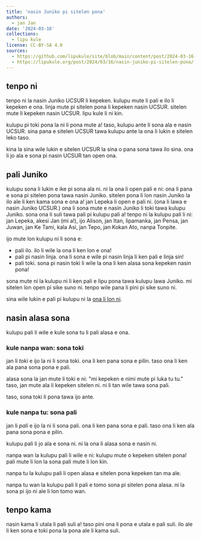 ```yaml
---
title: 'nasin Juniko pi sitelen pona'
authors:
  - jan Jan
date: '2024-03-16'
collections:
  - lipu kule
license: CC-BY-SA 4.0
sources:
  - https://github.com/lipukule/site/blob/main/content/post/2024-03-16-nasin-juniko.md
  - https://lipukule.org/post/2024/03/16/nasin-juniko-pi-sitelen-pona/
---
```


## tenpo ni

tenpo ni la nasin Juniko UCSUR li kepeken.
kulupu mute li pali e ilo li kepeken e ona.
linja mute pi sitelen pona li kepeken nasin UCSUR.
sitelen mute li kepeken nasin UCSUR.
lipu kule li ni kin.

kulupu pi toki pona la ni li pona mute a!
taso, kulupu ante li sona ala e nasin UCSUR.
sina pana e sitelen UCSUR tawa kulupu ante la ona li lukin e sitelen leko taso.

kina la sina wile lukin e sitelen UCSUR la sina o pana sona tawa ilo sina.
ona li jo ala e sona pi nasin UCSUR tan open ona.

## pali Juniko

kulupu sona li lukin e ike pi sona ala ni.
ni la ona li open pali e ni: ona li pana e sona pi sitelen pona tawa nasin Juniko.
sitelen pona li lon nasin Juniko la ilo ale li ken kama sona e ona a!
jan Lepeka li open e pali ni.
(ona li lawa e nasin Juniko UCSUR.)
ona li sona mute e nasin Juniko li toki tawa kulupu Juniko.
sona ona li suli tawa pali pi kulupu pali a!
tenpo ni la kulupu pali li ni: jan Lepeka, akesi Jan (mi a!), ijo Alison, jan Itan, lipamanka, jan Pensa, jan Juwan, jan Ke Tami, kala Asi, jan Tepo, jan Kokan Ato, nanpa Tonpite.

ijo mute lon kulupu ni li sona e:
- pali ilo. ilo li wile la ona li ken lon e ona!
- pali pi nasin linja. ona li sona e wile pi nasin linja li ken pali e linja sin!
- pali toki. sona pi nasin toki li wile la ona li ken alasa sona kepeken nasin pona!

sona mute ni la kulupu ni li ken pali e lipu pona tawa kulupu lawa Juniko.
mi sitelen lon open pi sike suno ni.
tenpo wile pana li pini pi sike suno ni.

sina wile lukin e pali pi kulupu ni la [ona li lon ni](https://docs.google.com/document/d/1FEVc8fFUEwaSBLBnLXUgyYXKi2wFB04S49mjS98Wk8A/edit).

## nasin alasa sona

kulupu pali li wile e kule sona tu li pali alasa e ona.

### kule nanpa wan: sona toki

jan li *toki* e ijo la ni li sona toki.
ona li ken pana sona e pilin.
taso ona li ken ala pana sona pona e pali.

alasa sona la jan mute li toki e ni: "mi kepeken e nimi mute pi luka tu tu."
taso, jan mute ala li kepeken sitelen ni.
ni li tan wile tawa sona pali.

taso, sona toki li pona tawa ijo ante.

### kule nanpa tu: sona pali

jan li *pali* e ijo la ni li sona pali.
ona li ken pana sona e pali.
taso ona li ken ala pana sona pona e pilin.

kulupu pali li jo ala e sona ni.
ni la ona li alasa sona e nasin ni.

nanpa wan la kulupu pali li wile e ni: kulupu mute o kepeken sitelen pona!
pali mute li lon la sona pali mute li lon kin.

nanpa tu la kulupu pali li open alasa e sitelen pona kepeken tan ma ale.

nanpa tu wan la kulupu pali li pali e tomo sona pi sitelen pona alasa.
ni la sona pi ijo ni ale li lon tomo wan.

## tenpo kama

nasin kama li utala li pali suli a!
taso pini ona li pona e utala e pali suli.
ilo ale li ken sona e toki pona la pona ale li kama suli.
